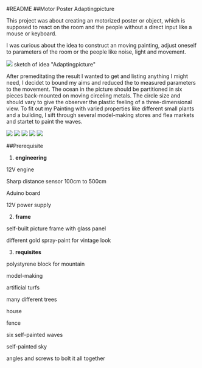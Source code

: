 #README
##Motor Poster Adaptingpicture

This project was about creating an motorized poster or object, which is supposed to react on the room and the people without a direct input like a mouse or keyboard. 

I was curious about the idea to construct an moving painting, adjust oneself to parameters of the room or the people like noise, light and movement. 

![](https://cloud.githubusercontent.com/assets/12065257/10164096/eaa823b2-66b7-11e5-8826-851757a26c89.jpg)
sketch of idea "Adaptingpicture"

After premeditating the result I wanted to get and listing anything I might need, I decidet to bound my aims and reduced the to measured parameters to the movement. The ocean in the picture should be partitioned in six pieces back-mounted on moving circeling metals. The circle size and should vary to give the observer the plastic feeling of a three-dimensional view. To fit out my Painting with varied properties like different small plants and a building, I sift through several model-making stores and flea markets and startet to paint the waves.

![](https://cloud.githubusercontent.com/assets/12065257/10168354/af248f6e-66cc-11e5-89e2-579495d0504a.jpg)
![](https://cloud.githubusercontent.com/assets/12065257/10168349/aed57b7c-66cc-11e5-80bc-765a8962a4ba.jpg)
![](https://cloud.githubusercontent.com/assets/12065257/10168351/aedaa9a8-66cc-11e5-828a-787340365966.jpg)
![](https://cloud.githubusercontent.com/assets/12065257/10168351/aedaa9a8-66cc-11e5-828a-787340365966.jpg)
![](https://cloud.githubusercontent.com/assets/12065257/10168352/aedc88e0-66cc-11e5-99fc-a6ae610ad7af.jpg)

##Prerequisite

1. **engineering**

  12V engine
  
  Sharp distance sensor 100cm to 500cm 
  
  Aduino board
  
  12V power supply
  

2. **frame**

  self-built picture frame with glass panel
  
  different gold spray-paint for vintage look


3. **requisites**

  polystyrene block for mountain
  
  model-making
  
  artificial turfs
  
  many different trees
  
  house
  
  fence
  
  six self-painted waves
  
  self-painted sky
  
  angles and screws to bolt it all together
